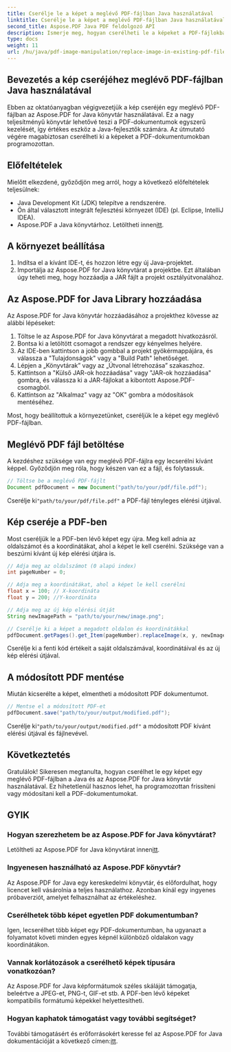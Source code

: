 ```yaml
---
title: Cserélje le a képet a meglévő PDF-fájlban Java használatával
linktitle: Cserélje le a képet a meglévő PDF-fájlban Java használatával
second_title: Aspose.PDF Java PDF feldolgozó API
description: Ismerje meg, hogyan cserélheti le a képeket a PDF-fájlokban Java nyelvre az Aspose.PDF for Java segítségével. Lépésről lépésre útmutató kódpéldákkal a zökkenőmentes képcseréhez.
type: docs
weight: 11
url: /hu/java/pdf-image-manipulation/replace-image-in-existing-pdf-file-using-java/
---
```


## Bevezetés a kép cseréjéhez meglévő PDF-fájlban Java használatával

Ebben az oktatóanyagban végigvezetjük a kép cseréjén egy meglévő PDF-fájlban az Aspose.PDF for Java könyvtár használatával. Ez a nagy teljesítményű könyvtár lehetővé teszi a PDF-dokumentumok egyszerű kezelését, így értékes eszköz a Java-fejlesztők számára. Az útmutató végére magabiztosan cserélheti ki a képeket a PDF-dokumentumokban programozottan.

## Előfeltételek

Mielőtt elkezdené, győződjön meg arról, hogy a következő előfeltételek teljesülnek:

- Java Development Kit (JDK) telepítve a rendszerére.
- Ön által választott integrált fejlesztési környezet (IDE) (pl. Eclipse, IntelliJ IDEA).
-  Aspose.PDF a Java könyvtárhoz. Letöltheti innen[itt](https://releases.aspose.com/pdf/java/).

## A környezet beállítása

1. Indítsa el a kívánt IDE-t, és hozzon létre egy új Java-projektet.
2. Importálja az Aspose.PDF for Java könyvtárat a projektbe. Ezt általában úgy teheti meg, hogy hozzáadja a JAR fájlt a projekt osztályútvonalához.

## Az Aspose.PDF for Java Library hozzáadása

Az Aspose.PDF for Java könyvtár hozzáadásához a projekthez kövesse az alábbi lépéseket:

1. Töltse le az Aspose.PDF for Java könyvtárat a megadott hivatkozásról.
2. Bontsa ki a letöltött csomagot a rendszer egy kényelmes helyére.
3. Az IDE-ben kattintson a jobb gombbal a projekt gyökérmappájára, és válassza a "Tulajdonságok" vagy a "Build Path" lehetőséget.
4. Lépjen a „Könyvtárak” vagy az „Útvonal létrehozása” szakaszhoz.
5. Kattintson a "Külső JAR-ok hozzáadása" vagy "JAR-ok hozzáadása" gombra, és válassza ki a JAR-fájlokat a kibontott Aspose.PDF-csomagból.
6. Kattintson az "Alkalmaz" vagy az "OK" gombra a módosítások mentéséhez.

Most, hogy beállítottuk a környezetünket, cseréljük le a képet egy meglévő PDF-fájlban.

## Meglévő PDF fájl betöltése

A kezdéshez szüksége van egy meglévő PDF-fájlra egy lecserélni kívánt képpel. Győződjön meg róla, hogy készen van ez a fájl, és folytassuk.

```java
// Töltse be a meglévő PDF-fájlt
Document pdfDocument = new Document("path/to/your/pdf/file.pdf");
```

 Cserélje ki`"path/to/your/pdf/file.pdf"` a PDF-fájl tényleges elérési útjával.

## Kép cseréje a PDF-ben

Most cseréljük le a PDF-ben lévő képet egy újra. Meg kell adnia az oldalszámot és a koordinátákat, ahol a képet le kell cserélni. Szüksége van a beszúrni kívánt új kép elérési útjára is.

```java
// Adja meg az oldalszámot (0 alapú index)
int pageNumber = 0;

// Adja meg a koordinátákat, ahol a képet le kell cserélni
float x = 100; // X-koordináta
float y = 200; //Y-koordináta

// Adja meg az új kép elérési útját
String newImagePath = "path/to/your/new/image.png";

// Cserélje ki a képet a megadott oldalon és koordinátákkal
pdfDocument.getPages().get_Item(pageNumber).replaceImage(x, y, newImagePath);
```

Cserélje ki a fenti kód értékeit a saját oldalszámával, koordinátáival és az új kép elérési útjával.

## A módosított PDF mentése

Miután kicserélte a képet, elmentheti a módosított PDF dokumentumot.

```java
// Mentse el a módosított PDF-et
pdfDocument.save("path/to/your/output/modified.pdf");
```

 Cserélje ki`"path/to/your/output/modified.pdf"` a módosított PDF kívánt elérési útjával és fájlnevével.

## Következtetés

Gratulálok! Sikeresen megtanulta, hogyan cserélhet le egy képet egy meglévő PDF-fájlban a Java és az Aspose.PDF for Java könyvtár használatával. Ez hihetetlenül hasznos lehet, ha programozottan frissíteni vagy módosítani kell a PDF-dokumentumokat.

## GYIK

### Hogyan szerezhetem be az Aspose.PDF for Java könyvtárat?

 Letöltheti az Aspose.PDF for Java könyvtárat innen[itt](https://releases.aspose.com/pdf/java/).

### Ingyenesen használható az Aspose.PDF könyvtár?

Az Aspose.PDF for Java egy kereskedelmi könyvtár, és előfordulhat, hogy licencet kell vásárolnia a teljes használathoz. Azonban kínál egy ingyenes próbaverziót, amelyet felhasználhat az értékeléshez.

### Cserélhetek több képet egyetlen PDF dokumentumban?

Igen, lecserélhet több képet egy PDF-dokumentumban, ha ugyanazt a folyamatot követi minden egyes képnél különböző oldalakon vagy koordinátákon.

### Vannak korlátozások a cserélhető képek típusára vonatkozóan?

Az Aspose.PDF for Java képformátumok széles skáláját támogatja, beleértve a JPEG-et, PNG-t, GIF-et stb. A PDF-ben lévő képeket kompatibilis formátumú képekkel helyettesítheti.

### Hogyan kaphatok támogatást vagy további segítséget?

 További támogatásért és erőforrásokért keresse fel az Aspose.PDF for Java dokumentációját a következő címen:[itt](https://reference.aspose.com/pdf/java/).